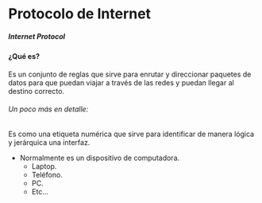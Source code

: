 # Protocolo de Internet
##### Internet Protocol

#### ¿Qué es?
Es un conjunto de reglas que sirve para enrutar y direccionar paquetes de datos para que puedan viajar a través de las redes y puedan llegar al destino correcto.
###### Un poco más en detalle:
Es como una etiqueta numérica que sirve para identificar de manera lógica y jerárquica una interfaz.
- Normalmente es un dispositivo de computadora.
	- Laptop.
	- Teléfono.
	- PC.
	- Etc...